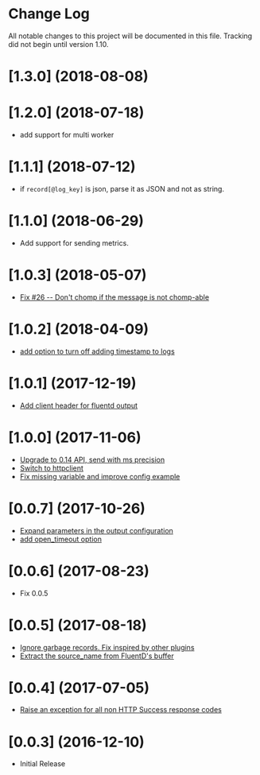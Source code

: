 # Change Log

All notable changes to this project will be documented in this file. Tracking did not begin until version 1.10.

<a name="1.3.0"></a>
# [1.3.0] (2018-08-08)

<a name="1.2.0"></a>
# [1.2.0] (2018-07-18)

  * add support for multi worker

<a name="1.1.1"></a>
# [1.1.1] (2018-07-12)

  * if `record[@log_key]` is json, parse it as JSON and not as string.  

<a name="1.1.0"></a>
# [1.1.0] (2018-06-29)

  * Add support for sending metrics.

<a name="1.0.3"></a>
# [1.0.3] (2018-05-07)

  * [Fix #26 -- Don't chomp if the message is not chomp-able](https://github.com/SumoLogic/fluentd-output-sumologic/pull/29)

<a name="1.0.2"></a>
# [1.0.2] (2018-04-09)

  * [add option to turn off adding timestamp to logs](https://github.com/SumoLogic/fluentd-output-sumologic/pull/27)

<a name="1.0.1"></a>
# [1.0.1] (2017-12-19)

  * [Add client header for fluentd output](https://github.com/SumoLogic/fluentd-output-sumologic/pull/22)

<a name="1.0.0"></a>
# [1.0.0] (2017-11-06)

  * [Upgrade to 0.14 API, send with ms precision](https://github.com/SumoLogic/fluentd-output-sumologic/pull/12)
  * [Switch to httpclient](https://github.com/SumoLogic/fluentd-output-sumologic/pull/16)
  * [Fix missing variable and improve config example](https://github.com/SumoLogic/fluentd-output-sumologic/pull/17)

<a name="0.0.7"></a>
# [0.0.7] (2017-10-26)

  * [Expand parameters in the output configuration](https://github.com/SumoLogic/fluentd-output-sumologic/pull/14)
  * [add open_timeout option](https://github.com/SumoLogic/fluentd-output-sumologic/pull/15)

<a name="0.0.6"></a>
# [0.0.6] (2017-08-23)

  * Fix 0.0.5

<a name="0.0.5"></a>
# [0.0.5] (2017-08-18)

  * [Ignore garbage records. Fix inspired by other plugins](https://github.com/SumoLogic/fluentd-output-sumologic/pull/7)
  * [Extract the source_name from FluentD's buffer](https://github.com/SumoLogic/fluentd-output-sumologic/pull/8)

<a name="0.0.4"></a>
# [0.0.4] (2017-07-05)

  * [Raise an exception for all non HTTP Success response codes](https://github.com/SumoLogic/fluentd-output-sumologic/pull/5)

<a name="0.0.3"></a>
# [0.0.3] (2016-12-10)

  * Initial Release